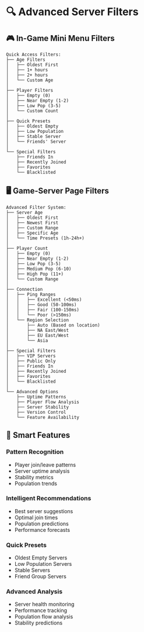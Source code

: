 # 🔍 Advanced Server Filters

## 🎮 In-Game Mini Menu Filters
```
Quick Access Filters:
├── Age Filters
│   ├── Oldest First
│   ├── 1+ hours
│   ├── 2+ hours
│   └── Custom Age
│
├── Player Filters
│   ├── Empty (0)
│   ├── Near Empty (1-2)
│   ├── Low Pop (3-5)
│   └── Custom Count
│
├── Quick Presets
│   ├── Oldest Empty
│   ├── Low Population
│   ├── Stable Server
│   └── Friends' Server
│
└── Special Filters
    ├── Friends In
    ├── Recently Joined
    ├── Favorites
    └── Blacklisted
```

## 🖥️ Game-Server Page Filters
```
Advanced Filter System:
├── Server Age
│   ├── Oldest First
│   ├── Newest First
│   ├── Custom Range
│   ├── Specific Age
│   └── Time Presets (1h-24h+)
│
├── Player Count
│   ├── Empty (0)
│   ├── Near Empty (1-2)
│   ├── Low Pop (3-5)
│   ├── Medium Pop (6-10)
│   ├── High Pop (11+)
│   └── Custom Range
│
├── Connection
│   ├── Ping Ranges
│   │   ├── Excellent (<50ms)
│   │   ├── Good (50-100ms)
│   │   ├── Fair (100-150ms)
│   │   └── Poor (>150ms)
│   └── Region Selection
│       ├── Auto (Based on location)
│       ├── NA East/West
│       ├── EU East/West
│       └── Asia
│
├── Special Filters
│   ├── VIP Servers
│   ├── Public Only
│   ├── Friends In
│   ├── Recently Joined
│   ├── Favorites
│   └── Blacklisted
│
└── Advanced Options
    ├── Uptime Patterns
    ├── Player Flow Analysis
    ├── Server Stability
    ├── Version Control
    └── Feature Availability
```

## 🎯 Smart Features

### Pattern Recognition
- Player join/leave patterns
- Server uptime analysis
- Stability metrics
- Population trends

### Intelligent Recommendations
- Best server suggestions
- Optimal join times
- Population predictions
- Performance forecasts

### Quick Presets
- Oldest Empty Servers
- Low Population Servers
- Stable Servers
- Friend Group Servers

### Advanced Analysis
- Server health monitoring
- Performance tracking
- Population flow analysis
- Stability predictions
